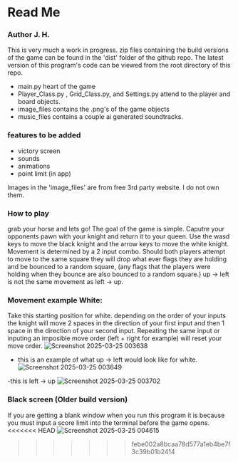 # Read Me

### Author J. H.
This is very much a work in progress.
zip files containing the build versions of the game can be found in the 'dist' folder of the github repo. The latest version of this program's code can be viewed from the root directory of this repo.
- main.py heart of the game
- Player_Class.py , Grid_Class.py, and Settings.py attend to the player and board objects.
- image_files contains the .png's of the game objects
- music_files contains a couple ai generated soundtracks.

### features to be added
- victory screen
- sounds
- animations
- point limit (in app)

Images in the 'image_files' are from free 3rd party website. I do not own them.

### How to play
grab your horse and lets go! The goal of the game is simple. Caputre your opponents pawn with your knight and return it to your queen. 
Use the wasd keys to move the black knight and the arrow keys to move the white knight. Movement is determined by a 2 input combo.
Should both players attempt to move to the same square they will drop what ever flags they are holding and be bounced to a random square,
(any flags that the players were holding when they bounce are also bounced to a random square.)
up -> left is not the same movement as left -> up.

### Movement example White:
Take this starting position for white. depending on the order of your inputs the knight will move 2 spaces in the direction of your first input
and then 1 space in the direction of your second input. Repeating the same input or inputing an imposible move order (left + right for example) will reset
your move order.
![Screenshot 2025-03-25 003638](https://github.com/user-attachments/assets/4362c36e-033d-4fd8-bb00-f1e746fb71d0)


- this is an example of what up -> left would look like for white.
![Screenshot 2025-03-25 003649](https://github.com/user-attachments/assets/402db0ff-a30c-4e90-ae7d-6e100a474491)

-this is left -> up
![Screenshot 2025-03-25 003702](https://github.com/user-attachments/assets/37606535-583c-462d-831f-725d7dec6006)

### Black screen (Older build version)
If you are getting a blank window when you run this program it is because you must input a score limit into the terminal before the game opens.
<<<<<<< HEAD
![Screenshot 2025-03-25 004615](https://github.com/user-attachments/assets/5888fd67-ecb6-4a2f-b8f6-a9390093d01c)



>>>>>>> febe002a8bcaa78d577a1eb4be7f3c39b01b2414
